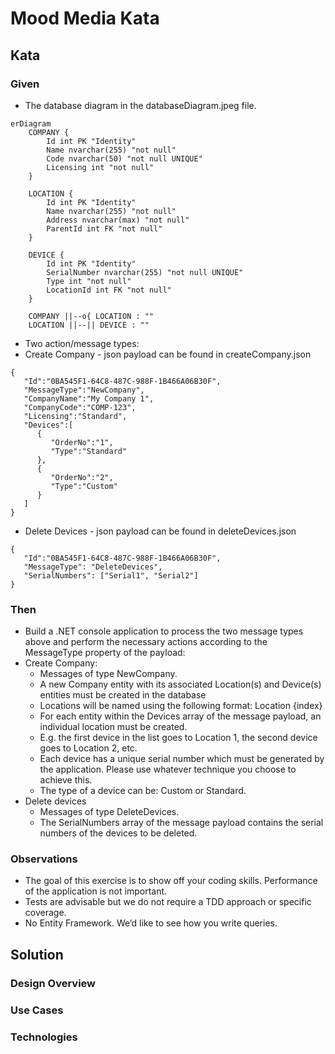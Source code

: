 # Mood Media Kata
## Kata
### Given
- The database diagram in the databaseDiagram.jpeg file.   
```
erDiagram
    COMPANY {
        Id int PK "Identity"
        Name nvarchar(255) "not null"
        Code nvarchar(50) "not null UNIQUE"
        Licensing int "not null"
    }

    LOCATION {
        Id int PK "Identity"
        Name nvarchar(255) "not null"
        Address nvarchar(max) "not null"
        ParentId int FK "not null"
    }

    DEVICE {
        Id int PK "Identity"
        SerialNumber nvarchar(255) "not null UNIQUE"
        Type int "not null"
        LocationId int FK "not null"
    }

    COMPANY ||--o{ LOCATION : ""
    LOCATION ||--|| DEVICE : ""
```
- Two action/message types:
- Create Company - json payload can be found in createCompany.json  
```
{
   "Id":"0BA545F1-64C8-487C-988F-1B466A06B30F",
   "MessageType":"NewCompany",
   "CompanyName":"My Company 1",
   "CompanyCode":"COMP-123",
   "Licensing":"Standard",
   "Devices":[
      {
         "OrderNo":"1",
         "Type":"Standard"
      },
      {
         "OrderNo":"2",
         "Type":"Custom"
      }
   ]
}
```
- Delete Devices - json payload can be found in deleteDevices.json  
```
{
   "Id":"0BA545F1-64C8-487C-988F-1B466A06B30F",
   "MessageType": "DeleteDevices",
   "SerialNumbers": ["Serial1", "Serial2"]
}
```

### Then
- Build a .NET console application to process the two message types above and perform
the necessary actions according to the MessageType property of the payload:
- Create Company:
  -  Messages of type NewCompany.
  - A new Company entity with its associated Location(s) and Device(s)
entities must be created in the database
  - Locations will be named using the following format: Location {index}
  - For each entity within the Devices array of the message payload, an
individual location must be created.
  - E.g. the first device in the list goes to Location 1, the second
device goes to Location 2, etc.
  - Each device has a unique serial number which must be generated by the
application. Please use whatever technique you choose to achieve this.
  - The type of a device can be: Custom or Standard.
- Delete devices
  - Messages of type DeleteDevices.
  - The SerialNumbers array of the message payload contains the serial
numbers of the devices to be deleted.
### Observations
- The goal of this exercise is to show off your coding skills. Performance of the application
is not important.
- Tests are advisable but we do not require a TDD approach or specific coverage.
- No Entity Framework. We’d like to see how you write queries.

## Solution
### Design Overview

### Use Cases

### Technologies